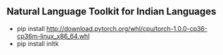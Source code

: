 ## Natural Language Toolkit for Indian Languages

* pip install http://download.pytorch.org/whl/cpu/torch-1.0.0-cp36-cp36m-linux_x86_64.whl
* pip install inltk